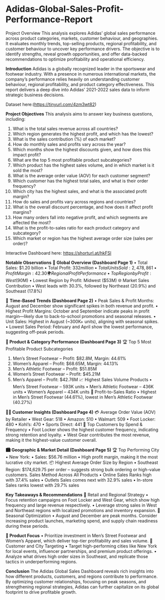 # Adidas-Global-Sales-Profit-Performance-Report
Project Overview
This analysis explores Adidas’ global sales performance across product categories, markets, customer behaviour, and geographies. It evaluates monthly trends, top-selling products, regional profitability, and customer behaviour to uncover key performance drivers. The objective is to identify strengths, reveal growth opportunities, and offer data-backed recommendations to optimize profitability and operational efficiency.

**Introduction**
Adidas is a globally recognized leader in the sportswear and footwear industry. With a presence in numerous international markets, the company’s performance relies heavily on understanding customer behaviour, regional profitability, and product category effectiveness. This report delivers a deep dive into Adidas’ 2021-2022 sales data to inform strategic business decisions.

Dataset here:(https://tinyurl.com/4zm3wt82)

**Project Objectives**
This analysis aims to answer key business questions, including:
1.	What is the total sales revenue across all countries? 
2.	Which region generates the highest profit, and which has the lowest? 
3.	What is the sales contribution (%) of each market? 
4.	How do monthly sales and profits vary across the year? 
5.	Which months show the highest discounts given, and how does this impact profit? 
6.	What are the top 5 most profitable product subcategories? 
7.	Which product has the highest sales volume, and in which market is it sold the most? 
8.	What is the average order value (AOV) for each customer segment? 
9.	Which customer has the highest total sales, and what is their order frequency? 
10.	Which city has the highest sales, and what is the associated profit margin? 
11.	How do sales and profits vary across regions and countries? 
12.	What is the overall discount percentage, and how does it affect profit margins? 
13.	How many orders fall into negative profit, and which segments are affected the most? 
14.	What is the profit-to-sales ratio for each product category and subcategory? 
15.	Which market or region has the highest average order size (sales per order)?

Interactive Dashboard here: https://shorturl.at/hkFSl

**Notable Observations**
📍 **Global Overview (Dashboard Page 1)**
•	Total Sales: $1.20 billion
•	Total Profit: $332 million
•	Total Units Sold: 2,478,861
•	Profit Margin: 42.30%
🌍 Regional Profit Performance
•	Top Region by Profit: West ($90M)
•	Lowest Region by Profit: Midwest ($53M)
🌐 Market Sales Contribution
•	West leads with 30.3%, followed by Northeast (20.9%) and Southeast (17.8%)

📅 **Time-Based Trends (Dashboard Page 2)**
•	Peak Sales & Profit Months: August and December show significant spikes in both revenue and profit.
•	Highest Profit Margins: October and September indicate peaks in profit margin—likely due to back-to-school promotions and seasonal releases.
•	Unit Sales: Highest in August (~300K+ units), aligning with seasonal spikes.
•	Lowest Sales Period: February and April show the lowest performance, suggesting off-peak periods.

**👟 Product & Category Performance (Dashboard Page 3)**
🏆 Top 5 Most Profitable Product Subcategories
1.	Men’s Street Footwear – Profit: $82.8M, Margin: 44.61%
2.	Women’s Apparel – Profit: $68.65M, Margin: 44.13%
3.	Men’s Athletic Footwear – Profit: $51.85M
4.	Women’s Street Footwear – Profit: $45.21M
5.	Men’s Apparel – Profit: $42.76M
📈 Highest Sales Volume Products
•	Men’s Street Footwear – 593K units
•	Men’s Athletic Footwear – 436K units
•	Women’s Apparel – 434K units
🚩 Profit-to-Sales Ratio
•	Highest in Men’s Street Footwear (44.61%), lowest in Men’s Athletic Footwear (40.27%)

**🧍‍♂️ Customer Insights (Dashboard Page 4)**
💳 Average Order Value (AOV) by Retailer
•	West Gear: 518
•	Amazon: 510
•	Walmart: 509
•	Foot Locker: 480
•	Kohl’s: 470
•	Sports Direct: 441
🔁 Top Customers by Spend & Frequency
•	Foot Locker shows the highest customer frequency, indicating strong retention and loyalty.
•	West Gear contributes the most revenue, making it the highest-value customer overall.

**🏙️ Geographic & Market Detail (Dashboard Page 5)**
🏆 Top Performing City
•	New York:
•	Sales: $56.76 million
•	High profit margin, making it the most lucrative city market.
📦 Highest Average Order Size by Region
•	Southeast Region: $174,629.75 per order – suggests strong bulk ordering or high-value customers.
Sales Method Across All Products
•	Online Sales Ranks high with 37.4% sales
•	Outlets Sales comes next with 32.9% sales
•	In-store Sales ranks lowest with 29.7% sales

**Key Takeaways & Recommendations**
🎯 Retail and Regional Strategy
•	Focus retention campaigns on Foot Locker and West Gear, which show high frequency and large revenue respectively.
•	Leverage strong sales in West and Northeast regions with localized promotions and inventory expansion.
📆 Seasonal Optimization
•	August and December are peak months. Consider increasing product launches, marketing spend, and supply chain readiness during these periods.

**👟 Product Focus**
•	Prioritize investment in Men’s Street Footwear and Women’s Apparel, which deliver top-tier profitability and sales volume.
📍 Customer and City Targeting
•	Target high-performing cities like New York for local events, influencer partnerships, and premium product offerings.
•	Analyze what drives high order sizes in Southeast, and replicate those tactics in underperforming regions.

**Conclusion**
The Adidas Global Sales Dashboard reveals rich insights into how different products, customers, and regions contribute to performance. By optimizing customer relationships, focusing on peak seasons, and strengthening regional strategies, Adidas can further capitalize on its global footprint to drive profitable growth.
